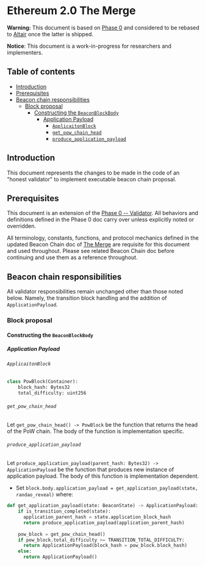 # Ethereum 2.0 The Merge

**Warning:** This document is based on [Phase 0](../phase0/validator.md) and considered to be rebased to [Altair](../altair/validator.md) once the latter is shipped.

**Notice**: This document is a work-in-progress for researchers and implementers.

## Table of contents

<!-- TOC -->
<!-- START doctoc generated TOC please keep comment here to allow auto update -->
<!-- DON'T EDIT THIS SECTION, INSTEAD RE-RUN doctoc TO UPDATE -->

- [Introduction](#introduction)
- [Prerequisites](#prerequisites)
- [Beacon chain responsibilities](#beacon-chain-responsibilities)
  - [Block proposal](#block-proposal)
    - [Constructing the `BeaconBlockBody`](#constructing-the-beaconblockbody)
      - [Application Payload](#application-payload)
        - [`ApplicaitonBlock`](#applicaitonblock)
        - [`get_pow_chain_head`](#get_pow_chain_head)
        - [`produce_application_payload`](#produce_application_payload)

<!-- END doctoc generated TOC please keep comment here to allow auto update -->
<!-- /TOC -->

## Introduction

This document represents the changes to be made in the code of an "honest validator" to implement executable beacon chain proposal.

## Prerequisites

This document is an extension of the [Phase 0 -- Validator](../phase0/validator.md). All behaviors and definitions defined in the Phase 0 doc carry over unless explicitly noted or overridden.

All terminology, constants, functions, and protocol mechanics defined in the updated Beacon Chain doc of [The Merge](./beacon-chain.md) are requisite for this document and used throughout. Please see related Beacon Chain doc before continuing and use them as a reference throughout.

## Beacon chain responsibilities

All validator responsibilities remain unchanged other than those noted below. Namely, the transition block handling and the addition of `ApplicationPayload`.

### Block proposal

#### Constructing the `BeaconBlockBody`

##### Application Payload

###### `ApplicaitonBlock`
```python
class PowBlock(Container):
    block_hash: Bytes32
    total_difficulty: uint256
```

###### `get_pow_chain_head`

Let `get_pow_chain_head() -> PowBlock` be the function that returns the head of the PoW chain. The body of the function is implementation specific.

###### `produce_application_payload`

Let `produce_application_payload(parent_hash: Bytes32) -> ApplicationPayload` be the function that produces new instance of application payload.
The body of this function is implementation dependent.

* Set `block.body.application_payload = get_application_payload(state, randao_reveal)` where:

```python
def get_application_payload(state: BeaconState) -> ApplicationPayload:
    if is_transition_completed(state):
      application_parent_hash = state.application_block_hash
      return produce_application_payload(application_parent_hash)
    
    pow_block = get_pow_chain_head()
    if pow_block.total_difficulty >= TRANSITION_TOTAL_DIFFICULTY:
      return ApplicationPayload(block_hash = pow_block.block_hash)
    else:
      return ApplicationPayload()
```
